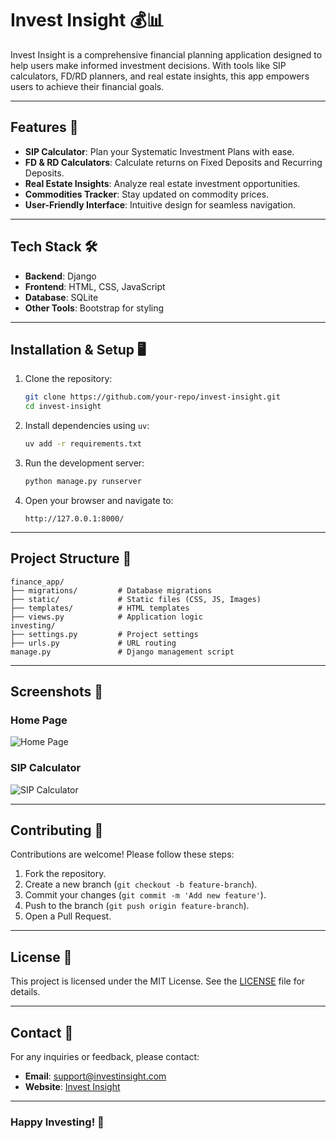 # Invest Insight 💰📊

Invest Insight is a comprehensive financial planning application designed to help users make informed investment decisions. With tools like SIP calculators, FD/RD planners, and real estate insights, this app empowers users to achieve their financial goals.

---

## Features 🚀

- **SIP Calculator**: Plan your Systematic Investment Plans with ease.
- **FD & RD Calculators**: Calculate returns on Fixed Deposits and Recurring Deposits.
- **Real Estate Insights**: Analyze real estate investment opportunities.
- **Commodities Tracker**: Stay updated on commodity prices.
- **User-Friendly Interface**: Intuitive design for seamless navigation.

---

## Tech Stack 🛠️

- **Backend**: Django
- **Frontend**: HTML, CSS, JavaScript
- **Database**: SQLite
- **Other Tools**: Bootstrap for styling

---

## Installation & Setup 🖥️

1. Clone the repository:
   ```bash
   git clone https://github.com/your-repo/invest-insight.git
   cd invest-insight
   ```

2. Install dependencies using `uv`:
   ```bash
   uv add -r requirements.txt
   ```

3. Run the development server:
   ```bash
   python manage.py runserver
   ```

4. Open your browser and navigate to:
   ```
   http://127.0.0.1:8000/
   ```

---

## Project Structure 📂

```
finance_app/
├── migrations/         # Database migrations
├── static/             # Static files (CSS, JS, Images)
├── templates/          # HTML templates
├── views.py            # Application logic
investing/
├── settings.py         # Project settings
├── urls.py             # URL routing
manage.py               # Django management script
```

---

## Screenshots 📸

### Home Page
![Home Page](static/logo.png)

### SIP Calculator
![SIP Calculator](static/sip_calculator.png)

---

## Contributing 🤝

Contributions are welcome! Please follow these steps:

1. Fork the repository.
2. Create a new branch (`git checkout -b feature-branch`).
3. Commit your changes (`git commit -m 'Add new feature'`).
4. Push to the branch (`git push origin feature-branch`).
5. Open a Pull Request.

---

## License 📜

This project is licensed under the MIT License. See the [LICENSE](LICENSE) file for details.

---

## Contact 📧

For any inquiries or feedback, please contact:
- **Email**: support@investinsight.com
- **Website**: [Invest Insight](http://investinsight.com)

---

### Happy Investing! 💸